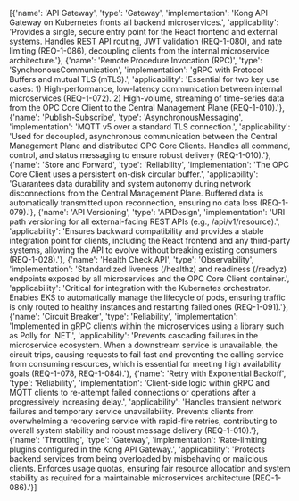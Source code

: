 [{'name': 'API Gateway', 'type': 'Gateway', 'implementation': 'Kong API Gateway on Kubernetes fronts all backend microservices.', 'applicability': 'Provides a single, secure entry point for the React frontend and external systems. Handles REST API routing, JWT validation (REQ-1-080), and rate limiting (REQ-1-086), decoupling clients from the internal microservice architecture.'}, {'name': 'Remote Procedure Invocation (RPC)', 'type': 'SynchronousCommunication', 'implementation': 'gRPC with Protocol Buffers and mutual TLS (mTLS).', 'applicability': 'Essential for two key use cases: 1) High-performance, low-latency communication between internal microservices (REQ-1-072). 2) High-volume, streaming of time-series data from the OPC Core Client to the Central Management Plane (REQ-1-010).'}, {'name': 'Publish-Subscribe', 'type': 'AsynchronousMessaging', 'implementation': 'MQTT v5 over a standard TLS connection.', 'applicability': 'Used for decoupled, asynchronous communication between the Central Management Plane and distributed OPC Core Clients. Handles all command, control, and status messaging to ensure robust delivery (REQ-1-010).'}, {'name': 'Store and Forward', 'type': 'Reliability', 'implementation': 'The OPC Core Client uses a persistent on-disk circular buffer.', 'applicability': 'Guarantees data durability and system autonomy during network disconnections from the Central Management Plane. Buffered data is automatically transmitted upon reconnection, ensuring no data loss (REQ-1-079).'}, {'name': 'API Versioning', 'type': 'APIDesign', 'implementation': 'URI path versioning for all external-facing REST APIs (e.g., /api/v1/resource).', 'applicability': 'Ensures backward compatibility and provides a stable integration point for clients, including the React frontend and any third-party systems, allowing the API to evolve without breaking existing consumers (REQ-1-028).'}, {'name': 'Health Check API', 'type': 'Observability', 'implementation': 'Standardized liveness (/healthz) and readiness (/readyz) endpoints exposed by all microservices and the OPC Core Client container.', 'applicability': 'Critical for integration with the Kubernetes orchestrator. Enables EKS to automatically manage the lifecycle of pods, ensuring traffic is only routed to healthy instances and restarting failed ones (REQ-1-091).'}, {'name': 'Circuit Breaker', 'type': 'Reliability', 'implementation': 'Implemented in gRPC clients within the microservices using a library such as Polly for .NET.', 'applicability': 'Prevents cascading failures in the microservice ecosystem. When a downstream service is unavailable, the circuit trips, causing requests to fail fast and preventing the calling service from consuming resources, which is essential for meeting high availability goals (REQ-1-078, REQ-1-084).'}, {'name': 'Retry with Exponential Backoff', 'type': 'Reliability', 'implementation': 'Client-side logic within gRPC and MQTT clients to re-attempt failed connections or operations after a progressively increasing delay.', 'applicability': 'Handles transient network failures and temporary service unavailability. Prevents clients from overwhelming a recovering service with rapid-fire retries, contributing to overall system stability and robust message delivery (REQ-1-010).'}, {'name': 'Throttling', 'type': 'Gateway', 'implementation': 'Rate-limiting plugins configured in the Kong API Gateway.', 'applicability': 'Protects backend services from being overloaded by misbehaving or malicious clients. Enforces usage quotas, ensuring fair resource allocation and system stability as required for a maintainable microservices architecture (REQ-1-086).'}]

